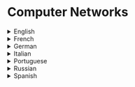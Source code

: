 # Computer Networks

<details>
  <summary>English</summary>
  
  ### Materials
- [Wikipedia](https://en.wikipedia.org/wiki/Computer_network)
- [Tutorialspoint](https://www.tutorialspoint.com/computer_fundamentals/computer_networking.htm)
- [Basics of Computer Networking](https://www.geeksforgeeks.org/basics-computer-networking/)
- [Understand Computer Networks](https://medium.freecodecamp.org/computer-networks-and-how-to-actually-understand-them-c1401908172d)
- [An Educator's Guide to School Networks](https://fcit.usf.edu/network/chap1/chap1.htm)
- [The Bits and Bytes of Computer Networking](https://www.coursera.org/learn/computer-networking)
- [The History of the URL](https://blog.cloudflare.com/the-history-of-the-url/)
- [Computer Networking by Georgia Tech](https://www.udacity.com/course/computer-networking--ud436)
- [Beej's Guide to Network Programming](https://beej.us/guide/bgnet/html/)
- [An Introduction to Computer Networks](https://intronetworks.cs.luc.edu/current/html/)
- [Basic computer network components](https://en.wikiversity.org/wiki/Basic_computer_network_components)
- [Data Communication & Computer Network](https://www.tutorialspoint.com/data_communication_computer_network/)
- [Studytonight](https://www.studytonight.com/computer-networks/)
- [Basic Networking Course for Beginners](http://www.steves-internet-guide.com/basic-networking-course/)
- [Computer Networking Notes](https://www.computernetworkingnotes.com/networking-tutorials/)
- [Tutorial Ride](https://www.tutorialride.com/networking.htm)
- [IT Tutorials](https://ittutorials.net/network/)
- [Javatpoint](https://www.javatpoint.com/computer-network-tutorial)
- [Xah Lee](http://xahlee.info/linux/computer_networking_index.html)
- [Cisco](https://www.cisco.com/c/en/us/solutions/small-business/resource-center/networking/networking-basics.html)
- [Lantronix](https://www.lantronix.com/resources/networking-tutorials/ethernet-tutorial-networking-basics/)
- [Computer Network Components](https://www.sophia.org/tutorials/computer-network-components)
- [Codescracker](https://codescracker.com/networking/)
- [An Overview of Computer Networking](https://techspirited.com/computer-networking-tutorial)
- [Tutorialology](https://www.tutorialology.com/computer-networking/)
- [Guru99](https://www.guru99.com/data-communication-computer-network-tutorial.html)
- [An Introduction to Computer Networks](http://intronetworks.cs.luc.edu/current/ComputerNetworks.pdf)
- [Introduction to Computer Networking](https://www.vfu.bg/en/e-Learning/Computer-Networks--Introduction_Computer_Networking.pdf)
- [Web Resources for Computer Networks](https://www.cs.vu.nl/~ast/CN5/)
- [Network World](https://www.networkworld.com/article/3239677/lan-wan/the-osi-model-explained-how-to-understand-and-remember-the-7-layer-network-model.html)
- [Basic Networking Tutorial](http://www.mowhs.gov.bt/wp-content/uploads/2011/08/What-is-a-computer-Network.pdf)
- [NPTEL](https://nptel.ac.in/courses/106105081/#)
- [Computer And Data Networks](http://www.ee.surrey.ac.uk/Projects/CAL/networks/)
- [Basic Network Concepts](https://www3.nd.edu/~cpoellab/teaching/cse40814_fall14/networks.pdf)
- [Kevin Curran](https://kevincurran.org/teaching/computer-networks/)
- [Computer Network Programming](https://en.wikipedia.org/wiki/Computer_network_programming)
- [Network Design Concepts](https://www.scte.org/documents/pdf/CCNA4%20Sample.pdf)
- [A TCP/IP Tutorial](https://tools.ietf.org/html/rfc1180)
- [Sockets Programming in C](https://www.csd.uoc.gr/~hy556/material/tutorials/cs556-3rd-tutorial.pdf)
- [Network Design](http://www.tamug.edu/computing/class/ShipNetworkOldDesign.pdf)
- [Tools for Teaching Computer Networking](https://doc.lagout.org/network/Computer%20Networking%20%26%20Hardware%20Concepts.pdf)
- [Internet 101](https://www.khanacademy.org/computing/computer-science/internet-intro)
- [Brain Bell](https://www.brainbell.com/tutorials/Networking/)
- [Advanced Computer Networks](https://web.cs.wpi.edu/~rek/Adv_Nets/Fall2013/Fall2013.html)
- [Hobbes' Internet Timeline](https://www.zakon.org/robert/internet/timeline/)
- [How to Set Up a Home Network, Beginners Guide](https://stevessmarthomeguide.com/build-home-network/)
- [Top 60 Networking Interview Questions and Answers](https://www.softwaretestinghelp.com/networking-interview-questions-2/)
- [NAT Tutorial](https://www.karlrupp.net/en/computer/nat_tutorial)
- [Basic Networking Concepts](https://www.ece.uvic.ca/~itraore/elec567-13/notes/dist-03-4.pdf)
- [TCP and UDP Ports](https://www.bleepingcomputer.com/tutorials/tcp-and-udp-ports-explained/)
- [Computer Networks (CS425)](https://www.cse.iitk.ac.in/users/dheeraj/cs425/)
- [Web TCP/IP](https://www.quanzhanketang.com/website/web_tcpip.html)
- [Tutorial on Networks](https://www.cs.umd.edu/~meesh/cmsc411/website/proj01/pub/welcome.html)
- [Introduction to Computer Networks](https://www.ece.rutgers.edu/~marsic/books/CN/networking-tutorial.pdf)
- [SNMP Tutorial](https://www.manageengine.com/network-monitoring/what-is-snmp.html)
- [Introduction to Computer Networks](https://inspirit.net.in/books/networking/Introduction%20to%20Computer%20Networks.pdf)
- [Computer Networking: A Top-Down Approach](https://www.bau.edu.jo/UserPortal/UserProfile/PostsAttach/10617_1870_1.pdf)
- [Networking Fundamentals](https://www.cisco.com/c/dam/global/fi_fi/assets/docs/SMB_University_120307_Networking_Fundamentals.pdf)
- [Principles, Protocols and Practice](https://resources.saylor.org/wwwresources/archived/site/wp-content/uploads/2012/02/Computer-Networking-Principles-Bonaventure-1-30-31-OTC1.pdf)
- [Computer Networks Fifth Edition](http://iips.icci.edu.iq/images/exam/Computer-Networks---A-Tanenbaum---5th-edition.pdf)
- [Chapter 7, Computer Networks](https://www.oakton.edu/user/2/rjtaylor/CIS101/Text/PowerPointPresentations/morley15e__ppt_ch07%20REV.pdf)
- [Vishnu Universal Learning](http://www.svecw.edu.in/Docs%5CCSECNLNotes2013.pdf)
- [Computer Network Paper](http://www.ddegjust.ac.in/studymaterial/mca-5/mca-301.pdf)
- [Computer Networks and Internet](http://www.science.smith.edu/~jcardell/Courses/EGR328/Readings/KuroseRoss%20Ch1.pdf)
- [Classification of Network Architecture](http://www.cs.toronto.edu/~marbach/COURSES/CSC358_S14/classification.pdf)
- [Computer Networks (QR)](http://www.ritsumei.ac.jp/~piumarta/networks/)
- [Intelligence-Driven Computer Network Defense](https://www.lockheedmartin.com/content/dam/lockheed-martin/rms/documents/cyber/LM-White-Paper-Intel-Driven-Defense.pdf)
- [ECE453 - Introduction to Computer Networks](https://web.eecs.utk.edu/~qi/teaching/ece453f06/syllabus.htm)
- [Telecommunications Switching & Transmission](https://www.utdallas.edu/~torlak/courses/ee4367/lectures/)
- [Computer Networks, Xarxes de Computadors](http://studies.ac.upc.edu/FIB/XC/)
- [Network Topologies](http://www.csl.mtu.edu/cs4451/www/notes/Network%20Topologies.pdf)
- [Computer Networks: A Systems Approach](https://textbooks.elsevier.com/manualsprotectedtextbooks/9780123850591/PD5e_Solutions_Manual.pdf)
- [Data and Computer Communications](http://www.portcity.edu.bd/ELibrary/CSE/Dataandcomputercommunications.pdf)
- [The Internet of Things: A Survey](https://www.cs.mun.ca/courses/cs6910/IoT-Survey-Atzori-2010.pdf)
- [Basics of Computer Networking](http://www.ece.sunysb.edu/~tom/Robertazzi-Basics-Comp-Net-11-28-11.pdf)
- [Advanced Computer Networking](http://www.cs.wayne.edu/~hzhang/courses/7290/Lectures/0-0%20-%20Course%20plan.pdf)
- [Michigan State University](http://www.cse.msu.edu/~mckinley/422/F18/Lectures/)
- [Network Programming](https://people.scs.carleton.ca/~lanthier/teaching/COMP1406/Notes/COMP1406_Ch12_NetworkProgramming.pdf)
- [Darshan Institute](http://www.darshan.ac.in/Upload/DIET/Documents/CE/2140709_Computer%20Networks%20Study%20Material%20GTU_23042016_064112AM.pdf)
- [Crash Course](https://www.youtube.com/watch?v=3QhU9jd03a0)
- [Computer Networking Complete Course by Google - Beginner to Advanced](https://www.youtube.com/watch?v=QKfk7YFILws)
- [Gate Lectures](https://www.youtube.com/watch?v=UXMIxCYZu8o&amp;list=PLEbnTDJUr_IegfoqO4iPnPYQui46QqT0j)
- [The New Boston](https://www.youtube.com/watch?v=ueVnSz_lXEs&amp;list=PL6gx4Cwl9DGBpuvPW0aHa7mKdn_k9SPKO)
- [University of Washington](https://www.youtube.com/watch?v=4rn0TwXf9i4&amp;list=PLzmjQ4eaGEug9YlLvqpBTdVyIZhzQxTzu)
- [Darshan Institute](https://www.youtube.com/watch?v=IOlmoKb_BCo&amp;list=PLftJ4X48yC1kLT_b-qf_XOmx9dBvPohZA)
- [Eli The Computer Guy](https://www.youtube.com/watch?v=rL8RSFQG8do&amp;list=PLF360ED1082F6F2A5)
- [PowerCert Animated Videos](https://www.youtube.com/channel/UCJQJ4GjTiq5lmn8czf8oo0Q/videos)
- [Professor Messer](https://www.youtube.com/watch?v=IErQm8wsaxg&amp;list=PLG49S3nxzAnmpdmX7RoTOyuNJQAb-r-gd)
- [Python Networking](https://www.youtube.com/watch?v=XiVVYfgDolU)
- [Network Programming with Python Course](https://www.youtube.com/watch?v=FGdiSJakIS4&t)
- [How DNS Works - Computerphile](https://www.youtube.com/watch?v=uOfonONtIuk)
</details>

<details>
  <summary>French</summary>
  
  ### Materials
- [Introduction aux Réseaux](http://www.fil.univ-lille1.fr/~sedoglav/RSX/Introduction.pdf)
- [Réseaux Informatiques](http://projet.eu.org/pedago/sin/1STI2D/7-reseaux.pdf)
- [Les Réseaux Informatiques](http://members.unine.ch/muriel.aubert/images/uninice.pdf)
- [Inititation](http://www.di.unipi.it/~morge/crs/Network/mias1_reseau.pdf)
- [Réseaux et Sécurité](http://www.mi.parisdescartes.fr/~mea/cours/M1/)
- [Cours des Réseaux](https://elearn.univ-ouargla.dz/2013-2014/courses/RS/document/Introduction_Reseau.pdf?cidReq=RS)
- [Les Réseaux](http://csricted.univ-setif.dz/files/cours%20informatique/Les%20Reseaux.pdf)
- [Cours Réseaux](http://dept-info.labri.fr/~felix/Annee2009-10/S2/ASR2%20Reseaux/)
- [Cours Réseaux Informatiques](http://abdelhamid-djeffal.net/web_documents/diaposroutage.pdf)
</details>

<details>
  <summary>German</summary>
  
  ### Materials
- [Moderner Netzwerke](https://s3-eu-west-1.amazonaws.com/gxmedia.galileo-press.de/leseproben/4224/leseprobe_rheinwerk_computer-netzwerke_grundlagen_funktionsweise_anwendung.pdf)
- [Netzwerk](https://www.mat.univie.ac.at/~praxis/sosem14/vorlesung/folien_05.pdf)
- [Netzwerke](http://www.saar.de/~awa/data/Rechnernetze.pdf)
- [Computer-Kommunkationsnetzwerke](https://www.crysys.hu/~mfelegyhazi/courses/CompNet/)
- [Einführung in die Netzwerktechnik](https://secure.ping.de/aktiv/weiterbildung/sommer2002/netzwerke1.pdf)
- [TCP/IP-Ethernet](https://www.wut.de/download/print/e-58www-11-prde-000.pdf)
- [Firewalls](https://www.cosy.sbg.ac.at/~uhl/PScrypt16/Firewalls.pdf)
</details>

<details>
  <summary>Italian</summary>
  
  ### Materials
- [Le Reti di Computer](http://www.digila.it/public/iisbenini/transfert/Pagetti/Quarta%20B%20SIA%20(2015-2016)/Reti%20di%20computer.pdf)
- [Reti di Computer](http://www.mat.uniroma3.it/users/liverani/doc/IN530_4_Reti.pdf)
- [Reti di Computer](http://leonardotozzi.joomlafree.it/documenti/reti/Reti%20di%20computer.pdf)
- [Le Reti](https://homes.di.unimi.it/~cazzola/didattica/lab_di_informatica_x_chimica/03%20Reti%20di%20Computer.pdf)
- [Brescianet](http://www.brescianet.com/appunti/sistemi/reti.htm)
- [La Comunicazione](http://www.di-srv.unisa.it/professori/auletta/DIDATTICA/FOND/SLIDE/reti.pdf)
- [Le Reti Informatiche](http://didatticainfo.altervista.org/Quinta/Reti2.pdf)
- [Guida Alle Reti](https://www.eternet.it/sites/default/files/Manuale%20Reti.pdf)
- [Reti di Computer: Esempi](http://www.di.unito.it/~rossano/DIDATTICA/INF-0203/lezione21.pdf)
- [Appunti di Reti](http://www.itisff.it/dip_eln/reti.pdf)
- [Reti di Calcolatori](http://www.diit.unict.it/users/gascia/COURSES/fond_inf_civile/download/FI09-Reti_di_calcolatori.pdf)
- [Le Reti ed i Protocolli](http://www.uniroma2.it/didattica/Lab_app_inf/deposito/Teoria_Lezione_4_Reti_e_Protocolli.pdf)
- [Reti di Calcolatori](http://personalpages.to.infn.it/~ferraro/informatica/slides_inf/07_reti.pdf)
</details>

<details>
  <summary>Portuguese</summary>
  
  ### Materials
- [Redes de Computadores](https://pt.wikibooks.org/wiki/Redes_de_computadores/Introdu%C3%A7%C3%A3o)
- [Redes de Computadores II](http://www.inf.ufpr.br/elias/redes/)
- [Apostila Redes](http://www.inf.ufpr.br/albini/apostila/Apostila_Redes1_Beta.pdf)
- [Introdução às Redes](https://fenix.tecnico.ulisboa.pt/downloadFile/3779576191159/1-Introducao%202010.pdf)
- [Fundamentos de Redes](http://redeetec.mec.gov.br/images/stories/pdf/eixo_infor_comun/tec_man_sup/081112_fund_redes_comp.pdf)
- [IFRN](http://docente.ifrn.edu.br/diegopereira/disciplinas/2013/redes-de-computadores-sistemas-para-internet)
- [UFSM](http://estudio01.proj.ufsm.br/cadernos/cafw/tecnico_informatica/redes_computadores)
- [Redes Curso](http://www.lcvdata.com/redes/402283130_redes-computadores.pdf)
- [Fundamentos e Infra-estrutura em Redes de Computadores](http://stoa.usp.br/diegofdc/files/-1/20719/Apostila_Redes_ProfDiegoFiori_vfinal.pdf)
- [Redes Documento](http://www.rederio.br/downloads/pdf/redes.pdf)
- [Introdução às Redes de Computadores](http://www.univasf.edu.br/~edmar.nascimento/redes/redes_20112_aula02.pdf)
- [Aulas Redes](http://www2.ufba.br/~romildo/disciplinas.html#red)
- [Fundamentos Redes](http://www.utim.edu.mx/~svalero/docs/laminasFundamentosRedes.pdf)
</details>

<details>
  <summary>Russian</summary>
  
  ### Materials
- [Proglib](https://proglib.io/p/computer-network/)
- [Asozykin](https://www.asozykin.ru/courses/networks)
- [Tanenbaum](http://www.ipa.nw.ru/PAGE/aspirantura/literatura/tanenbaum.pdf)
- [Book 2011](https://elib.belstu.by/bitstream/123456789/3084/1/urbanovich_kompyuternye-seti.2011.pdf)
- [Computer Networks Principles](https://www.bsuir.by/m/12_100229_1_85460.pdf)
- [Computer Network](http://naymov.com/edu/ukit/olifer.pdf)
- [Computer Networks 4th Edition](https://www.e-reading.club/bookreader.php/140076/Olifer_-_Komp%27yuternye_seti__principy%2C_tehnologii%2C_protokoly_%283ed%29.pdf)
- [Lecture 6](http://ermak.cs.nstu.ru/neurotech/html/metodmat/inffall2011/Lect6.pdf)
- [Computer Networks and Analytical Research](http://dwl.kiev.ua/art/ksai/an-book.pdf)
</details>

<details>
  <summary>Spanish</summary>
  
  ### Materials
- [EcuRed](https://www.ecured.cu/Red_de_computadoras)
- [10 Características de las Redes](https://www.caracteristicas.co/redes-de-computadoras/)
- [Trabajo Redes](https://www.monografias.com/trabajos5/redes/redes.shtml)
- [Fundamentos de Redes](https://programas.cuaed.unam.mx/repositorio/moodle/pluginfile.php/956/mod_resource/content/1/contenido/index.html)
- [Qué es una red de computadoras](http://www.riial.org/que-es-una-red-de-computadoras/)
- [Redes](http://www.elai.upm.es/moodle/course/view.php?id=22)
- [Redes de Computadores Quinta Edición](https://bibliotecavirtualapure.files.wordpress.com/2015/06/redes_de_computadoras-freelibros-org.pdf)
- [Introducción a las Redes](http://www2.elo.utfsm.cl/~iwg101/ClaseRedes.pdf)
- [Comunicaciones y Redes](https://richardfong.files.wordpress.com/2011/02/stallings-william-comunicaciones-y-redes-de-computadores.pdf)
- [Redes de Ordenadores](https://www.mheducation.es/bcv/guide/capitulo/8448147715.pdf)
- [Fundamentos y Tecnologia](https://www.uv.mx/personal/artulopez/files/2012/09/08-Fun-y-Tec-de-Redes-de-C.pdf)
- [Redes de Datos y sus Protocolos](http://www.mdp.edu.ar/images/eudem/pdf/redes%20de%20datos.pdf)
</details>